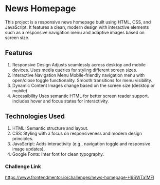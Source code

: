 # News Homepage
This project is a responsive news homepage built using HTML, CSS, and JavaScript. It features a clean, modern design with interactive elements such as a responsive navigation menu and adaptive images based on screen size.

## Features
1. Responsive Design
Adjusts seamlessly across desktop and mobile devices.
Uses media queries for styling different screen sizes.
2. Interactive Navigation Menu
Mobile-friendly navigation menu with open/close toggle functionality.
Smooth transitions for menu visibility.
3. Dynamic Content
Images change based on the screen size (desktop or mobile).
4. Accessibility
Uses semantic HTML for better screen reader support.
Includes hover and focus states for interactivity.

## Technologies Used
1. HTML: Semantic structure and layout.
2. CSS: Styling with a focus on responsiveness and modern design principles.
3. JavaScript: Adds interactivity (e.g., navigation toggle and responsive image updates).
4. Google Fonts: Inter font for clean typography.

### Challenge Link
https://www.frontendmentor.io/challenges/news-homepage-H6SWTa1MFl
